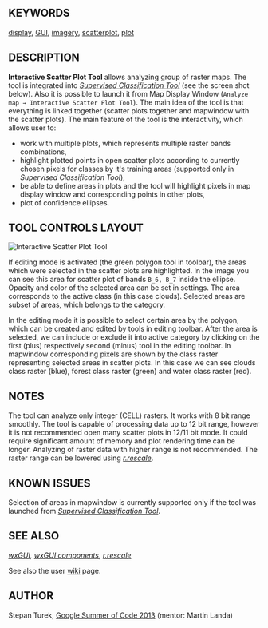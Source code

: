 ## KEYWORDS

[display](display.md), [GUI](topic_GUI.md),
[imagery](keywords.md#imagery), [scatterplot](keywords.md#scatterplot),
[plot](keywords.md#plot)

## DESCRIPTION

**Interactive Scatter Plot Tool** allows analyzing group of raster maps.
The tool is integrated into *[Supervised Classification
Tool](wxGUI.iclass.md)* (see the screen shot below). Also it is possible
to launch it from Map Display Window
(`Analyze map → Interactive Scatter Plot Tool`). The main idea of the
tool is that everything is linked together (scatter plots together and
mapwindow with the scatter plots). The main feature of the tool is the
interactivity, which allows user to:

- work with multiple plots, which represents multiple raster bands
  combinations,
- highlight plotted points in open scatter plots according to currently
  chosen pixels for classes by it's training areas (supported only in
  *Supervised Classification Tool*),
- be able to define areas in plots and the tool will highlight pixels in
  map display window and corresponding points in other plots,
- plot of confidence ellipses.

## TOOL CONTROLS LAYOUT

![Interactive Scatter Plot Tool](wxGUI_iscatt.jpg)  
  
If editing mode is activated (the green polygon tool in toolbar), the
areas which were selected in the scatter plots are highlighted. In the
image you can see this area for scatter plot of bands `B_6, B_7` inside
the ellipse. Opacity and color of the selected area can be set in
settings. The area corresponds to the active class (in this case
clouds). Selected areas are subset of areas, which belongs to the
category.

In the editing mode it is possible to select certain area by the
polygon, which can be created and edited by tools in editing toolbar.
After the area is selected, we can include or exclude it into active
category by clicking on the first (plus) respectively second (minus)
tool in the editing toolbar. In mapwindow corresponding pixels are shown
by the class raster representing selected areas in scatter plots. In
this case we can see clouds class raster (blue), forest class raster
(green) and water class raster (red).

## NOTES

The tool can analyze only integer (CELL) rasters. It works with 8 bit
range smoothly. The tool is capable of processing data up to 12 bit
range, however it is not recommended open many scatter plots in 12/11
bit mode. It could require significant amount of memory and plot
rendering time can be longer. Analyzing of raster data with higher range
is not recommended. The raster range can be lowered using
*[r.rescale](r.rescale.md)*.

## KNOWN ISSUES

Selection of areas in mapwindow is currently supported only if the tool
was launched from *[Supervised Classification Tool](wxGUI.iclass.md)*.

## SEE ALSO

*[wxGUI](wxGUI.md), [wxGUI components](wxGUI.components.md),
[r.rescale](r.rescale.md)*

See also the user
[wiki](https://grasswiki.osgeo.org/wiki/WxGUI_Interactive_Scatter_Plot_Tool)
page.

## AUTHOR

Stepan Turek, [Google Summer of Code
2013](https://grasswiki.osgeo.org/wiki/GRASS_GSoC_2013_GRASS_GIS_Interactive_Scatter_Plot_Tool)
(mentor: Martin Landa)
